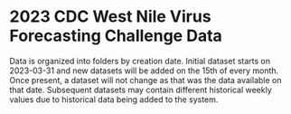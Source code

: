 # 2023 CDC West Nile Virus Forecasting Challenge Data

Data is organized into folders by creation date.  Initial dataset starts on 2023-03-31 and new datasets will be added on the 15th of every month.  Once present, a dataset will not change as that was the data available on that date.  Subsequent datasets may contain different historical weekly values due to historical data being added to the system.
